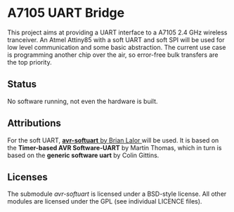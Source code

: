 # A7105 UART Bridge

This project aims at providing a UART interface to a A7105 2.4 GHz wireless
tranceiver. An Atmel Attiny85 with a soft UART and soft SPI will be used
for low level communication and some basic abstraction. The current use
case is programming another chip over the air, so error-free bulk transfers
are the top priority.

## Status
No software running, not even the hardware is built.

## Attributions
For the soft UART, [**avr-softuart** by Brian Lalor
](https://github.com/blalor/avr-softuart) will be used. It is based on the
**Timer-based AVR Software-UART** by Martin Thomas, which in turn is based
on the **generic software uart** by Colin Gittins.

## Licenses
The submodule *avr-softuart* is licensed under a BSD-style license. All
other modules are licensed under the GPL (see individual LICENCE files).
